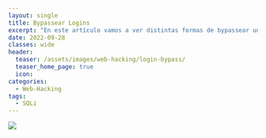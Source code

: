 ```yaml
---
layout: single
title: Bypassear Logins
excerpt: "En este artículo vamos a ver distintas formas de bypassear un login."
date: 2022-09-28
classes: wide
header:
  teaser: /assets/images/web-hacking/login-bypass/
  teaser_home_page: true
  icon: 
categories:
  - Web-Hacking
tags:  
  - SQLi
---
```


![](/assets/images/web-hacking/login-bypass/)
